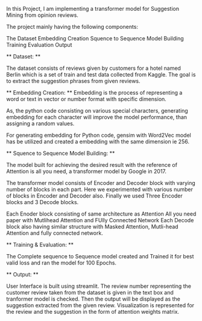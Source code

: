 In this Project, I am implementing a transformer model for Suggestion Mining from opinion reviews.

The project mainly having the following components:

The Dataset
Embedding Creation
Squence to Sequence Model Building
Training
Evaluation
Output

** Dataset: **

The dataset consists of reviews given by customers for a hotel named Berlin which is a set of train and test data collected from Kaggle. The goal is to extract the suggestion phrases from given reviews.

** Embedding Creation: ** Embedding is the process of representing a word or text in vector or number format with specific dimension.

As, the python code consisting on various special characters, generating embedding for each character will improve the model performance, than assigning a random values.

For generating embedding for Python code, gensim with Word2Vec model has be utilized and created a embedding with the same dimension ie 256.

** Squence to Sequence Model Building: **

The model built for achieving the desired result with the reference of Attention is all you need, a transformer model by Google in 2017.

The transformer model consists of Encoder and Decoder block with varying number of blocks in each part. Here we experimented with various number of blocks in Encoder and Decoder also. Finally we used Three Encoder blocks and 3 Decode blocks.

Each Enoder block consisting of same architecture as Attention All you need paper with Mutlihead Attention and FUlly Connected Network Each Decode block also having similar structure with Masked Attention, Mutli-head Attention and fully connected network.

** Training & Evaluation: **

The Complete sequence to Sequence model created and Trained it for best valid loss and ran the model for 100 Epochs.

** Output: **

User Interface is built using streamlit. The review number representing the customer review taken from the dataset is given in the text box and tranformer model is checked. Then the output will be displayed as the suggestion extracted from the given review. Visualization is represented for the review and the suggestion in the form of attention weights matrix.
